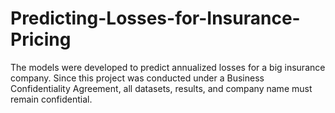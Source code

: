 # Predicting-Losses-for-Insurance-Pricing
The models were developed to predict annualized losses for a big insurance company. Since this project was conducted under a Business Confidentiality Agreement, all datasets, results, and company name must remain confidential. 

